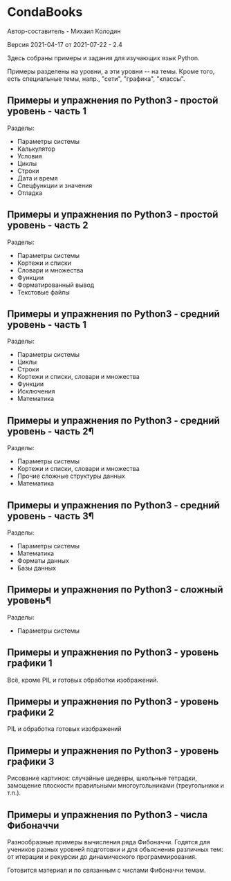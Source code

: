 CondaBooks
=================

Автор-составитель - Михаил Колодин

Версия 2021-04-17 от 2021-07-22 - 2.4

Здесь собраны примеры и задания для изучающих язык Python.

Примеры разделены на уровни, 
а эти уровни -- на темы.
Кроме того, есть специальные темы, напр., "сети", "графика", "классы".

Примеры и упражнения по Python3 - простой уровень - часть 1
------------------------------------------------------------

Разделы:

* Параметры системы
* Калькулятор
* Условия
* Циклы
* Строки
* Дата и время
* Спецфункции и значения
* Отладка

Примеры и упражнения по Python3 - простой уровень - часть 2
------------------------------------------------------------

Разделы:

* Параметры системы
* Кортежи и списки
* Словари и множества
* Функции
* Форматированный вывод
* Текстовые файлы

Примеры и упражнения по Python3 - средний уровень - часть 1
------------------------------------------------------------

Разделы:

* Параметры системы
* Циклы
* Строки
* Кортежи и списки, словари и множества
* Функции
* Исключения
* Математика

Примеры и упражнения по Python3 - средний уровень - часть 2¶
------------------------------------------------------------

Разделы:

* Параметры системы
* Кортежи и списки, словари и множества
* Прочие сложные структуры данных
* Математика

Примеры и упражнения по Python3 - средний уровень - часть 3¶
------------------------------------------------------------

Разделы:

* Параметры системы
* Математика
* Форматы данных
* Базы данных

Примеры и упражнения по Python3 - сложный уровень¶
------------------------------------------------------------

Разделы:

* Параметры системы

Примеры и упражнения по Python3 - уровень графики 1
------------------------------------------------------------

Всё, кроме PIL и готовых обработки изображений.

Примеры и упражнения по Python3 - уровень графики 2
------------------------------------------------------------

PIL и обработка готовых изображений

Примеры и упражнения по Python3 - уровень графики 3
------------------------------------------------------------

Рисование картинок:
случайные шедевры,
школьные тетрадки,
замощение плоскости правильными многоугольниками 
(треугольники и т.п.).

Примеры и упражнения по Python3 - числа Фибоначчи
------------------------------------------------------------

Разнообразные примеры вычисления ряда Фибоначчи.
Годятся для учеников разных уровней подготовки
и для объяснения различных тем: от итерации и рекурсии 
до динамического программирования.

Готовится материал и по связанным с числами Фибоначчи темам.

